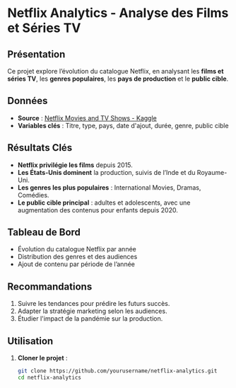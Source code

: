 # Netflix Analytics - Analyse des Films et Séries TV  

## Présentation  
Ce projet explore l’évolution du catalogue Netflix, en analysant les **films et séries TV**, les **genres populaires**, les **pays de production** et le **public cible**.  

## Données  
- **Source** : [Netflix Movies and TV Shows - Kaggle](https://www.kaggle.com/datasets/shivamb/netflix-shows)  
- **Variables clés** : Titre, type, pays, date d'ajout, durée, genre, public cible  

## Résultats Clés  
- **Netflix privilégie les films** depuis 2015.  
- **Les États-Unis dominent** la production, suivis de l’Inde et du Royaume-Uni.  
- **Les genres les plus populaires** : International Movies, Dramas, Comédies.  
- **Le public cible principal** : adultes et adolescents, avec une augmentation des contenus pour enfants depuis 2020.  

## Tableau de Bord  
- Évolution du catalogue Netflix par année  
- Distribution des genres et des audiences  
- Ajout de contenu par période de l’année  

## Recommandations  
1. Suivre les tendances pour prédire les futurs succès.  
2. Adapter la stratégie marketing selon les audiences.  
3. Étudier l'impact de la pandémie sur la production.  

## Utilisation  
1. **Cloner le projet** :
   ```bash
   git clone https://github.com/yourusername/netflix-analytics.git
   cd netflix-analytics
